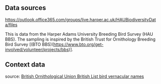 

## Data sources
https://outlook.office365.com/groups/live.harper.ac.uk/HAUBiodiversityData/files

This is data from the Harper Adams University Breeding Bird Survey (HAU BBS). The sampling is inspired by the British Trust for Ornithology Breeding Bird Survey [(BTO BBS)(https://www.bto.org/get-involved/volunteer/projects/bbs)].

## Context data

source: [British Ornithological Union British List bird vernacular names](https://bou.org.uk/british-list/)